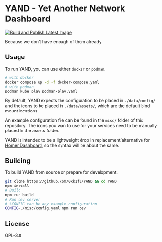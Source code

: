 # YAND - Yet Another Network Dashboard

[![Build and Publish Latest Image](https://github.com/0xk1f0/YAND/actions/workflows/build.yaml/badge.svg)](https://github.com/0xk1f0/YAND/actions/workflows/build.yaml)

Because we don't have enough of them already

## Usage

To run YAND, you can use either `docker` or `podman`.

```bash
# with docker
docker compose up -d -f docker-compose.yaml
# with podman
podman kube play podman-play.yaml
```

By default, YAND expects the configuration to be placed in `./data/config/` and the icons to be placed in `./data/assets/`, which are the default bind mount locations.

An example configuration file can be found in the `misc/` folder of this repository. The icons you wan to use for your services need to be manually placed in the assets folder.

YAND is intended to be a lightweight drop in replacement/alternative for [Homer Dashboard]("https://github.com/bastienwirtz/homer"), so the syntax will be about the same.

## Building

To build YAND from source or prepare for development.

```bash
git clone https://github.com/0xk1f0/YAND && cd YAND
npm install
# Build
npm run build
# Run dev server
# $CONFIG can be any example configuration
CONFIG=./misc/config.yaml npm run dev
```

## License

GPL-3.0
